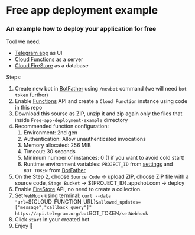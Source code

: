 # Free app deployment example
### An example how to deploy your application for free

Tool we need:
- [Telegram app](https://telegram.org/) as UI
- [Cloud Functions](https://console.cloud.google.com/functions) as a server
- [Cloud FireStore](https://console.cloud.google.com/firestore) as a database

Steps:
1. Create new bot in [BotFather](https://t.me/BotFather) using `/newbot` command (we will need `bot token` further)
2. Enable [Functions](https://console.cloud.google.com/functions) API and create a `Cloud Function` instance using code in this repo
3. Download this sourse as ZIP, unzip it and zip again only the files that inside `Free-app-deployment-example` dirrectory
4. Recommended function configuration:
    1. Environment: 2nd gen
    2. Authentication:  Allow unauthenticated invocations 
    3. Memory allocated: 256 MiB
    4. Timeout: 30 seconds
    5. Minimum number of instances: 0 (1 if you want to avoid cold start)
    6. Runtime environment variables: `PROJECT_ID` from [settings](https://console.cloud.google.com/iam-admin/settings) and `BOT_TOKEN` from [BotFather](https://t.me/BotFather)
5. On the Step 2, choose `Source Code` -> upload ZIP, choose ZIP file with a source code, `Stage Bucket` -> ${PROJECT_ID}.appshot.com -> deploy 
6. Enable [FireStore](https://console.cloud.google.com/firestore) API, no need to create a collection.
7. Set `WebHook` using terminal: `curl --data "url=`${CLOUD_FUNCTION_URL}`&allowed_updates=["message","callback_query"]" https://api.telegram.org/bot`BOT_TOKEN`/setWebhook`
8. Click `start` in your created bot
9. Enjoy 🙂

